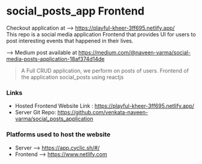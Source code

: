 # social_posts_app Frontend
Checkout application at --> https://playful-kheer-3ff695.netlify.app/
<br>This repo is a social media application Frontend that provides UI for users to post interesting events that happened in their lives.

--> Medium post available at https://medium.com/@naveen-varma/social-media-posts-application-18af374d14de

> A Full CRUD application, we perform on posts of users. Frontend of the application social_posts using reactjs

### Links
- Hosted Frontend Website Link : https://playful-kheer-3ff695.netlify.app/
- Server Git Repo: https://github.com/venkata-naveen-varma/social_posts_application

### Platforms used to host the website
- Server --> https://app.cyclic.sh/#/
- Frontend --> https://www.netlify.com